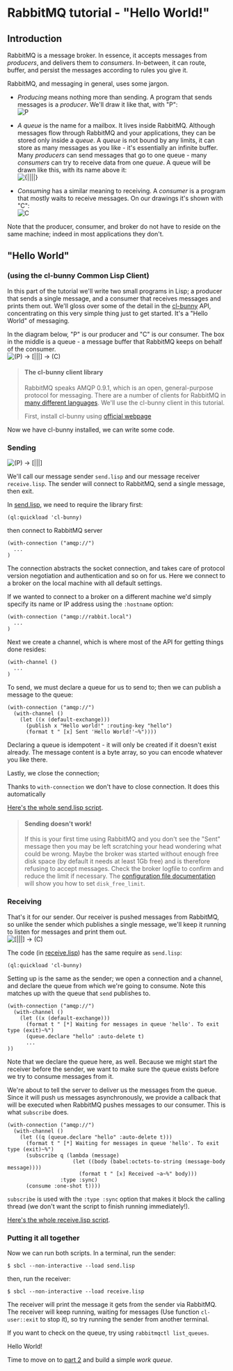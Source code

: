 <!--
Copyright (C) 2007-2015 Pivotal Software, Inc.

All rights reserved. This program and the accompanying materials
are made available under the terms of the under the Apache License,
Version 2.0 (the "License”); you may not use this file except in compliance
with the License. You may obtain a copy of the License at

http://www.apache.org/licenses/LICENSE-2.0

Unless required by applicable law or agreed to in writing, software
distributed under the License is distributed on an "AS IS" BASIS,
WITHOUT WARRANTIES OR CONDITIONS OF ANY KIND, either express or implied.
See the License for the specific language governing permissions and
limitations under the License.
-->

# RabbitMQ tutorial - "Hello World!"

## Introduction

RabbitMQ is a message broker. In essence, it accepts messages from
_producers_, and delivers them to _consumers_. In-between, it can
route, buffer, and persist the messages according to rules you give
it.

RabbitMQ, and messaging in general, uses some jargon.

 * _Producing_ means nothing more than sending. A program that sends messages
   is a _producer_. We'll draw it like that, with "P":  
   ![P](http://i.imgur.com/mPTaxSl.png)

 * _A queue_ is the name for a mailbox. It lives inside
   RabbitMQ. Although messages flow through RabbitMQ and your
   applications, they can be stored only inside a _queue_. A _queue_
   is not bound by any limits, it can store as many messages as you
   like - it's essentially an infinite buffer. Many _producers_ can send
   messages that go to one queue - many _consumers_ can try to
   receive data from one _queue_. A queue will be drawn like this, with
   its name above it:  
   ![{||||}](http://i.imgur.com/6dDlW1g.png)

 * _Consuming_ has a similar meaning to receiving. A _consumer_ is a program
   that mostly waits to receive messages. On our drawings it's shown with "C":  
   ![C](http://i.imgur.com/U9mJa0I.png)

Note that the producer, consumer, and  broker do not have to reside on
the same machine; indeed in most applications they don't.


## "Hello World"

### (using the cl-bunny Common Lisp Client)

In this part of the tutorial we'll write two small programs in Lisp; a
producer that sends a single message, and a consumer that receives
messages and prints them out.  We'll gloss over some of the detail in
the [cl-bunny](http://cl-rabbit.io/cl-bunny) API, concentrating on this very simple thing just to get
started. It's a "Hello World" of messaging.

In the diagram below, "P" is our producer and "C" is our consumer. The
box in the middle is a queue - a message buffer that RabbitMQ keeps
on behalf of the consumer.  
![(P) -> [|||] -> (C)](http://i.imgur.com/VjRoMDS.png)

> #### The cl-bunny client library
>
> RabbitMQ speaks AMQP 0.9.1, which is an open,
> general-purpose protocol for messaging. There are a number of clients
> for RabbitMQ in [many different
> languages](http://www.rabbitmq.com/devtools.html). We'll
> use the cl-bunny client in this tutorial.
>
> First, install cl-bunny using [official webpage](http://cl-rabbit.io/cl-bunny)
>


Now we have cl-bunny installed, we can write some
code.

### Sending  
![(P) -> [|||]](http://i.imgur.com/ph26szM.png)

We'll call our message sender `send.lisp` and our message receiver
`receive.lisp`.  The sender will connect to RabbitMQ, send a single message,
then exit.

In
[send.lisp](https://github.com/cl-rabbit/cl-bunny/tree/master/examples/tutorials/send.lisp),
we need to require the library first:

    (ql:quickload 'cl-bunny)

then connect to RabbitMQ server

    (with-connection ("amqp://")
      ...
    )

The connection abstracts the socket connection, and takes care of
protocol version negotiation and authentication and so on for us. Here
we connect to a broker on the local machine with all default settings.

If we wanted to connect to a broker on a different
machine we'd simply specify its name or IP address using the `:hostname`
option:

    (with-connection ("amqp://rabbit.local")
      ...
    )

Next we create a channel, which is where most of the API for getting
things done resides:

    (with-channel ()
      ...
    )

To send, we must declare a queue for us to send to; then we can publish a message
to the queue:

    (with-connection ("amqp://")
      (with-channel ()
        (let ((x (default-exchange)))
          (publish x "Hello world!" :routing-key "hello")          
          (format t " [x] Sent 'Hello World!'~%"))))

Declaring a queue is idempotent - it will only be created if it doesn't
exist already. The message content is a byte array, so you can encode
whatever you like there.

Lastly, we close the connection;

Thanks to `with-connection` we don't have to close connection. It does this automatically

[Here's the whole send.lisp script](https://github.com/cl-rabbit/cl-bunny/tree/master/examples/tutorials/send.lisp).

> #### Sending doesn't work!
>
> If this is your first time using RabbitMQ and you don't see the "Sent"
> message then you may be left scratching your head wondering what could
> be wrong. Maybe the broker was started without enough free disk space
> (by default it needs at least 1Gb free) and is therefore refusing to
> accept messages. Check the broker logfile to confirm and reduce the
> limit if necessary. The <a
> href="http://www.rabbitmq.com/configure.html#config-items">configuration
> file documentation</a> will show you how to set `disk_free_limit`.


### Receiving

That's it for our sender.  Our receiver is pushed messages from
RabbitMQ, so unlike the sender which publishes a single message, we'll
keep it running to listen for messages and print them out.  
![[|||] -> (C)](http://i.imgur.com/3teOytn.png)

The code (in [receive.lisp](https://github.com/cl-rabbit/cl-bunny/tree/master/examples/tutorials/receive.lisp)) has the same require as `send.lisp`:

    (ql:quickload 'cl-bunny)

Setting up is the same as the sender; we open a connection and a
channel, and declare the queue from which we're going to consume.
Note this matches up with the queue that `send` publishes to.

    (with-connection ("amqp://")
      (with-channel ()
        (let ((x (default-exchange)))          
          (format t " [*] Waiting for messages in queue 'hello'. To exit type (exit)~%")
          (queue.declare "hello" :auto-delete t)
          ...
    ))

Note that we declare the queue here, as well. Because we might start
the receiver before the sender, we want to make sure the queue exists
before we try to consume messages from it.

We're about to tell the server to deliver us the messages from the
queue. Since it will push us messages asynchronously, we provide a
callback that will be executed when RabbitMQ pushes messages to
our consumer. This is what `subscribe` does.

    (with-connection ("amqp://")
      (with-channel ()
        (let ((q (queue.declare "hello" :auto-delete t)))
          (format t " [*] Waiting for messages in queue 'hello'. To exit type (exit)~%")
          (subscribe q (lambda (message)
                         (let ((body (babel:octets-to-string (message-body message))))
                           (format t " [x] Received ~a~%" body)))
                     :type :sync)
          (consume :one-shot t))))

`subscribe` is used with the `:type :sync` option that makes it
block the calling thread (we don't want the script to finish running immediately!).

[Here's the whole receive.lisp script](https://github.com/cl-rabbit/cl-bunny/tree/master/examples/tutorials/receive.lisp).

### Putting it all together

Now we can run both scripts. In a terminal, run the sender:

    $ sbcl --non-interactive --load send.lisp

then, run the receiver:

    $ sbcl --non-interactive --load receive.lisp

The receiver will print the message it gets from the sender via
RabbitMQ. The receiver will keep running, waiting for messages (Use function `cl-user::exit` to stop it), so try running
the sender from another terminal.

If you want to check on the queue, try using `rabbitmqctl list_queues`.

Hello World!

Time to move on to [part 2](tutorial-two-cl.html) and build a simple _work queue_.
